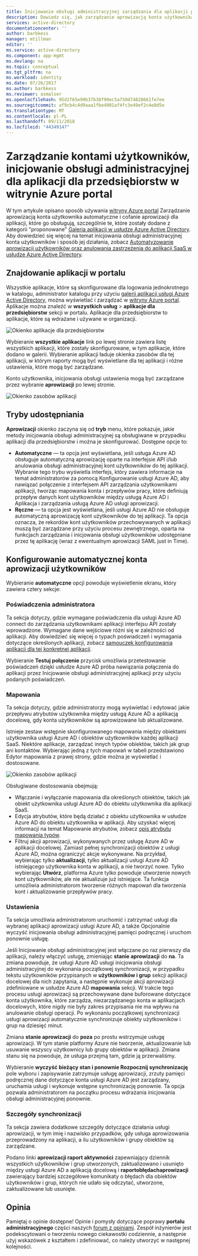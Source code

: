 ```yaml
---
title: Inicjowanie obsługi administracyjnej zarządzania dla aplikacji przedsiębiorstwa w usłudze Azure Active Directory użytkownika | Dokumentacja firmy Microsoft
description: Dowiedz się, jak zarządzanie aprowizacją konta użytkownika dla aplikacji korporacyjnych przy użyciu usługi Azure Active Directory
services: active-directory
documentationcenter: ''
author: barbkess
manager: mtillman
editor: ''
ms.service: active-directory
ms.component: app-mgmt
ms.devlang: na
ms.topic: conceptual
ms.tgt_pltfrm: na
ms.workload: identity
ms.date: 07/26/2017
ms.author: barbkess
ms.reviewer: asmalser
ms.openlocfilehash: 95d2f65e99b37b38f99ec5a750d74828661fe7ee
ms.sourcegitcommit: af9cb4c4d9aaa1fbe4901af4fc3e49ef2c4e8d5e
ms.translationtype: MT
ms.contentlocale: pl-PL
ms.lasthandoff: 09/11/2018
ms.locfileid: "44349147"
---
```

# <a name="managing-user-account-provisioning-for-enterprise-apps-in-the-azure-portal"></a>Zarządzanie kontami użytkowników, inicjowanie obsługi administracyjnej dla aplikacji dla przedsiębiorstw w witrynie Azure portal
W tym artykule opisano sposób używania [witryny Azure portal](https://portal.azure.com) Zarządzanie aprowizacją konta użytkownika automatyczne i cofanie aprowizacji dla aplikacji, które go obsługują, szczególnie te, które zostały dodane z kategorii "proponowane" [ Galeria aplikacji w usłudze Azure Active Directory](what-is-single-sign-on.md#get-started-with-the-azure-ad-application-gallery). Aby dowiedzieć się więcej na temat inicjowania obsługi administracyjnej konta użytkowników i sposób jej działania, zobacz [Automatyzowanie aprowizacji użytkowników oraz anulowania zastrzeżenia do aplikacji SaaS w usłudze Azure Active Directory](user-provisioning.md).

## <a name="finding-your-apps-in-the-portal"></a>Znajdowanie aplikacji w portalu
Wszystkie aplikacje, które są skonfigurowane dla logowania jednokrotnego w katalogu, administrator katalogu przy użyciu [galerii aplikacji usługi Azure Active Directory](what-is-single-sign-on.md#get-started-with-the-azure-ad-application-gallery), można wyświetlać i zarządzać w [witryny Azure portal](https://portal.azure.com). Aplikacje można znaleźć w **wszystkich usług** &gt; **aplikacje dla przedsiębiorstw** sekcji w portalu. Aplikacje dla przedsiębiorstw to aplikacje, które są wdrażane i używane w organizacji.

![Okienko aplikacje dla przedsiębiorstw](./media/configure-automatic-user-provisioning-portal/enterprise-apps-pane.png)

Wybieranie **wszystkie aplikacje** link po lewej stronie zawiera listę wszystkich aplikacji, które zostały skonfigurowane, w tym aplikacje, które dodano w galerii. Wybieranie aplikacji ładuje okienka zasobów dla tej aplikacji, w którym raporty mogą być wyświetlane dla tej aplikacji i różne ustawienia, które mogą być zarządzane.

Konto użytkownika, inicjowania obsługi ustawienia mogą być zarządzane przez wybranie **aprowizacji** po lewej stronie.

![Okienko zasobów aplikacji](./media/configure-automatic-user-provisioning-portal/enterprise-apps-provisioning.png)

## <a name="provisioning-modes"></a>Tryby udostępniania
**Aprowizacji** okienko zaczyna się od **tryb** menu, które pokazuje, jakie metody inicjowania obsługi administracyjnej są obsługiwane w przypadku aplikacji dla przedsiębiorstw i można je skonfigurować. Dostępne opcje to:

* **Automatyczne** — ta opcja jest wyświetlana, jeśli usługa Azure AD obsługuje automatyczną aprowizację oparte na interfejsie API i/lub anulowania obsługi administracyjnej kont użytkowników do tej aplikacji. Wybranie tego trybu wyświetla interfejs, który zawiera informacje na temat administratorów za pomocą Konfigurowanie usługi Azure AD, aby nawiązać połączenie z interfejsem API zarządzania użytkownikami aplikacji, tworząc mapowania konta i przepływów pracy, które definiują przepływ danych kont użytkowników między usługą Azure AD i Aplikacja i zarządzania usługą Azure AD usługi aprowizacji.
* **Ręczne** — ta opcja jest wyświetlana, jeśli usługi Azure AD nie obsługuje automatyczną aprowizację kont użytkowników do tej aplikacji. Ta opcja oznacza, że rekordów kont użytkowników przechowywanych w aplikacji muszą być zarządzane przy użyciu procesu zewnętrznego, oparta na funkcjach zarządzania i inicjowania obsługi użytkowników udostępniane przez tę aplikację (wraz z ewentualnym aprowizacji SAML just in Time).

## <a name="configuring-automatic-user-account-provisioning"></a>Konfigurowanie automatycznej konta aprowizacji użytkowników
Wybieranie **automatyczne** opcji powoduje wyświetlenie ekranu, który zawiera cztery sekcje:

### <a name="admin-credentials"></a>Poświadczenia administratora
Ta sekcja dotyczy, gdzie wymagane poświadczenia dla usługi Azure AD connect do zarządzania użytkownikami aplikacji interfejsu API zostały wprowadzone. Wymagane dane wejściowe różni się w zależności od aplikacji. Aby dowiedzieć się więcej o typach poświadczeń i wymagania dotyczące określonych aplikacji, zobacz [samouczek konfigurowania aplikacji dla tej konkretnej aplikacji](user-provisioning.md).

Wybieranie **Testuj połączenie** przycisk umożliwia przetestowanie poświadczeń dzięki usłudze Azure AD próba nawiązania połączenia do aplikacji przez Inicjowanie obsługi administracyjnej aplikacji przy użyciu podanych poświadczeń.

### <a name="mappings"></a>Mapowania
Ta sekcja dotyczy, gdzie administratorzy mogą wyświetlać i edytować jakie przepływu atrybutów użytkownika między usługą Azure AD a aplikacją docelową, gdy konta użytkowników są aprowizowane lub aktualizowane.

Istnieje zestaw wstępnie skonfigurowanego mapowania między obiektami użytkownika usługi Azure AD i obiektów użytkowników każdej aplikacji SaaS. Niektóre aplikacje, zarządzać innych typów obiektów, takich jak grup ani kontaktów. Wybierając jedną z tych mapowań w tabeli przedstawiono Edytor mapowania z prawej strony, gdzie można je wyświetlać i dostosowane.

![Okienko zasobów aplikacji](./media/configure-automatic-user-provisioning-portal/enterprise-apps-provisioning-mapping.png)

Obsługiwane dostosowania obejmują:

* Włączanie i wyłączanie mapowania dla określonych obiektów, takich jak obiekt użytkownika usługi Azure AD do obiektu użytkownika dla aplikacji SaaS.
* Edycja atrybutów, które będą działać z obiektu użytkownika w usłudze Azure AD do obiektu użytkownika w aplikacji. Aby uzyskać więcej informacji na temat Mapowanie atrybutów, zobacz [opis atrybutu mapowania typów](customize-application-attributes.md#understanding-attribute-mapping-types).
* Filtruj akcji aprowizacji, wykonywanych przez usługę Azure AD w aplikacji docelowej. Zamiast pełnej synchronizacji obiektów z usługi Azure AD, można ograniczyć akcje wykonywane. Na przykład, wybierając tylko **aktualizacji**, tylko aktualizacji usługi Azure AD istniejącego użytkownika konta w aplikacji, a nie tworzyć nowe. Tylko wybierając **Utwórz**, platforma Azure tylko powoduje utworzenie nowych kont użytkowników, ale nie aktualizuje już istniejące. Ta funkcja umożliwia administratorom tworzenie różnych mapowań dla tworzenia kont i aktualizowanie przepływów pracy.

### <a name="settings"></a>Ustawienia
Ta sekcja umożliwia administratorom uruchomić i zatrzymać usługi dla wybranej aplikacji aprowizacji usługi Azure AD, a także Opcjonalnie wyczyść inicjowania obsługi administracyjnej pamięci podręcznej i uruchom ponownie usługę.

Jeśli Inicjowanie obsługi administracyjnej jest włączane po raz pierwszy dla aplikacji, należy włączyć usługę, zmieniając **stanie aprowizacji** do **na**. Ta zmiana powoduje, że usługi Azure AD usługi inicjowania obsługi administracyjnej do wykonania początkowej synchronizacji, w przypadku tekstu użytkowników przypisanych w **użytkowników i grup** sekcji aplikacji docelowej dla nich zapytania, a następnie wykonuje akcji aprowizacji zdefiniowane w usłudze Azure AD **mapowania** sekcji. W trakcie tego procesu usługi aprowizacji są przechowywane dane buforowane dotyczące konta użytkownika, które zarządza, niezarządzanego konta w aplikacjach docelowych, które nigdy nie były zakres przypisania nie ma wpływu na anulowanie obsługi operacji. Po wykonaniu początkowej synchronizacji usługi aprowizacji automatycznie synchronizuje obiekty użytkowników i grup na dziesięć minut.

Zmiana **stanie aprowizacji** do **poza** po prostu wstrzymuje usługę aprowizacji. W tym stanie platformy Azure nie tworzenie, aktualizowanie lub usuwanie wszyscy użytkownicy lub grupy obiektów w aplikacji. Zmiana stanu się na powoduje, że usługa przejmą tam, gdzie ją przerwaliśmy.

Wybieranie **wyczyść bieżący stan i ponownie Rozpocznij synchronizację** pole wyboru i zapisywanie zatrzymuje usługę aprowizacji, zrzuty pamięci podręcznej dane dotyczące konta usługi Azure AD jest zarządzany, uruchamia usługi i wykonuje wstępne synchronizację ponownie. Ta opcja pozwala administratorom na początku procesu wdrażania inicjowania obsługi administracyjnej ponownie.

### <a name="synchronization-details"></a>Szczegóły synchronizacji
Ta sekcja zawiera dodatkowe szczegóły dotyczące działania usługi aprowizacji, w tym imię i nazwisko przypadków, gdy usługa aprowizowania przeprowadzony na aplikacji, a ilu użytkowników i grupy obiektów są zarządzane.

Podano linki **aprowizacji raport aktywności** zapewniający dziennik wszystkich użytkowników i grup utworzonych, zaktualizowano i usunięto między usługi Azure AD a aplikacją docelową i **raportobłędachaprowizacji** zawierający bardziej szczegółowe komunikaty o błędach dla obiektów użytkowników i grup, których nie udało się odczytać, utworzone, zaktualizowane lub usunięte. 

## <a name="feedback"></a>Opinia

Pamiętaj o opinie dostępne! Opinie i pomysły dotyczące poprawy **portalu administracyjnego** części naszych [forum z opiniami](https://feedback.azure.com/forums/169401-azure-active-directory/category/162510-admin-portal).  Zespół inżynierów jest podekscytowani o tworzeniu nowego ciekawostki codziennie, a następnie użyj wskazówek z kształtem i zdefiniować, co należy utworzyć w następnej kolejności.

